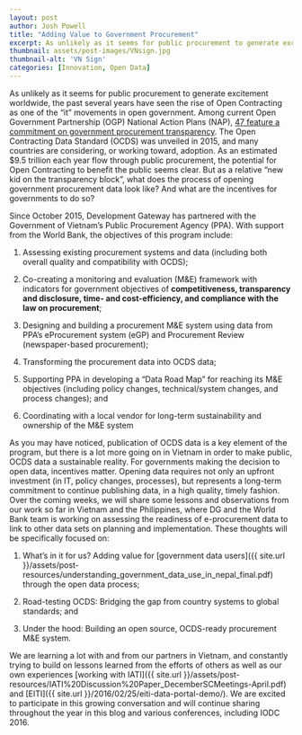 ```yaml
---
layout: post
author: Josh Powell
title: "Adding Value to Government Procurement"
excerpt: As unlikely as it seems for public procurement to generate excitement worldwide, the past several years have seen the rise of...
thumbnail: assets/post-images/VNsign.jpg
thumbnail-alt: 'VN Sign'
categories: [Innovation, Open Data]
---
```


As unlikely as it seems for public procurement to generate excitement worldwide, the past several years have seen the rise of Open Contracting as one of the “it” movements in open government. Among current Open Government Partnership (OGP) National Action Plans (NAP), [47 feature a commitment on government procurement transparency](http://www.opengovpartnership.org/blog/georg-neumann/2016/03/28/great-ideas-ogp-action-plans-open-contracting). The Open Contracting Data Standard (OCDS) was unveiled in 2015, and many countries are considering, or working toward, adoption. As an estimated $9.5 trillion each year flow through public procurement, the potential for Open Contracting to benefit the public seems clear. But as a relative “new kid on the transparency block”, what does the process of opening government procurement data look like? And what are the incentives for governments to do so?

Since October 2015, Development Gateway has partnered with the Government of Vietnam’s Public Procurement Agency (PPA). With support from the World Bank, the objectives of this program include:

1. Assessing existing procurement systems and data (including both overall quality and compatibility with OCDS);

2. Co-creating a monitoring and evaluation (M&E) framework with indicators for government objectives of **competitiveness, transparency and disclosure, time- and cost-efficiency, and compliance with the law on procurement**;

3. Designing and building a procurement M&E system using data from PPA’s eProcurement system (eGP) and Procurement Review (newspaper-based procurement);

4. Transforming the procurement data into OCDS data;

5. Supporting PPA in developing a “Data Road Map” for reaching its M&E objectives (including policy changes, technical/system changes, and process changes); and

6. Coordinating with a local vendor for long-term sustainability and ownership of the M&E system

As you may have noticed, publication of OCDS data is a key element of the program, but there is a lot more going on in Vietnam in order to make public, OCDS data a sustainable reality. For governments making the decision to open data, incentives matter. Opening data requires not only an upfront investment (in IT, policy changes, processes), but represents a long-term commitment to continue publishing data, in a high quality, timely fashion. Over the coming weeks, we will share some lessons and observations from our work so far in Vietnam and the Philippines, where DG and the World Bank team is working on assessing the readiness of e-procurement data to link to other data sets on planning and implementation. These thoughts will be specifically focused on:

1. What’s in it for us? Adding value for [government data users]({{ site.url }}/assets/post-resources/understanding_government_data_use_in_nepal_final.pdf) through the open data process;

2. Road-testing OCDS: Bridging the gap from country systems to global standards; and

3. Under the hood: Building an open source, OCDS-ready procurement M&E system.

We are learning a lot with and from our partners in Vietnam, and constantly trying to build on lessons learned from the efforts of others as well as our own experiences [working with IATI]({{ site.url }}/assets/post-resources/IATI%20Discussion%20Paper_DecemberSCMeetings-April.pdf) and [EITI]({{ site.url }}/2016/02/25/eiti-data-portal-demo/). We are excited to participate in this growing conversation and will continue sharing throughout the year in this blog and various conferences, including IODC 2016.
